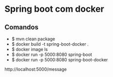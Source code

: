 # Spring boot com docker

## Comandos

- $ mvn clean package
- $ docker build -t spring-boot-docker .
- $ docker image ls
- $ docker run -p 5000:8080 spring-boot
- $ docker run -p 5000:8080 spring-boot-docker 

http://localhost:5000/message
